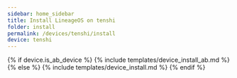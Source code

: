 ```yaml
---
sidebar: home_sidebar
title: Install LineageOS on tenshi
folder: install
permalink: /devices/tenshi/install
device: tenshi
---
```

{% if device.is_ab_device %}
{% include templates/device_install_ab.md %}
{% else %}
{% include templates/device_install.md %}
{% endif %}
